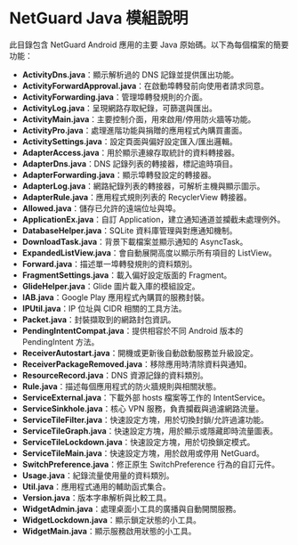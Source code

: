 # NetGuard Java 模組說明

此目錄包含 NetGuard Android 應用的主要 Java 原始碼。以下為每個檔案的簡要功能：

- **ActivityDns.java**：顯示解析過的 DNS 記錄並提供匯出功能。
- **ActivityForwardApproval.java**：在啟動埠轉發前向使用者請求同意。
- **ActivityForwarding.java**：管理埠轉發規則的介面。
- **ActivityLog.java**：呈現網路存取紀錄，可篩選與匯出。
- **ActivityMain.java**：主要控制介面，用來啟用/停用防火牆等功能。
- **ActivityPro.java**：處理進階功能與捐贈的應用程式內購買畫面。
- **ActivitySettings.java**：設定頁面與偏好設定匯入/匯出邏輯。
- **AdapterAccess.java**：用於顯示連線存取統計的資料轉接器。
- **AdapterDns.java**：DNS 記錄列表的轉接器，標記逾時項目。
- **AdapterForwarding.java**：顯示埠轉發設定的轉接器。
- **AdapterLog.java**：網路紀錄列表的轉接器，可解析主機與顯示圖示。
- **AdapterRule.java**：應用程式規則列表的 RecyclerView 轉接器。
- **Allowed.java**：儲存已允許的遠端位址與埠。
- **ApplicationEx.java**：自訂 Application，建立通知通道並攔截未處理例外。
- **DatabaseHelper.java**：SQLite 資料庫管理與對應通知機制。
- **DownloadTask.java**：背景下載檔案並顯示通知的 AsyncTask。
- **ExpandedListView.java**：會自動展開高度以顯示所有項目的 ListView。
- **Forward.java**：描述單一埠轉發規則的資料類別。
- **FragmentSettings.java**：載入偏好設定版面的 Fragment。
- **GlideHelper.java**：Glide 圖片載入庫的模組設定。
- **IAB.java**：Google Play 應用程式內購買的服務封裝。
- **IPUtil.java**：IP 位址與 CIDR 相關的工具方法。
- **Packet.java**：封裝擷取到的網路封包資訊。
- **PendingIntentCompat.java**：提供相容於不同 Android 版本的 PendingIntent 方法。
- **ReceiverAutostart.java**：開機或更新後自動啟動服務並升級設定。
- **ReceiverPackageRemoved.java**：移除應用時清除資料與通知。
- **ResourceRecord.java**：DNS 資源記錄的資料類別。
- **Rule.java**：描述每個應用程式的防火牆規則與相關狀態。
- **ServiceExternal.java**：下載外部 hosts 檔案等工作的 IntentService。
- **ServiceSinkhole.java**：核心 VPN 服務，負責攔截與過濾網路流量。
- **ServiceTileFilter.java**：快速設定方塊，用於切換封鎖/允許過濾功能。
- **ServiceTileGraph.java**：快速設定方塊，用於顯示或隱藏即時流量圖表。
- **ServiceTileLockdown.java**：快速設定方塊，用於切換鎖定模式。
- **ServiceTileMain.java**：快速設定方塊，用於啟用或停用 NetGuard。
- **SwitchPreference.java**：修正原生 SwitchPreference 行為的自訂元件。
- **Usage.java**：紀錄流量使用量的資料類別。
- **Util.java**：應用程式通用的輔助函式集合。
- **Version.java**：版本字串解析與比較工具。
- **WidgetAdmin.java**：處理桌面小工具的廣播與自動開關服務。
- **WidgetLockdown.java**：顯示鎖定狀態的小工具。
- **WidgetMain.java**：顯示服務啟用狀態的小工具。

